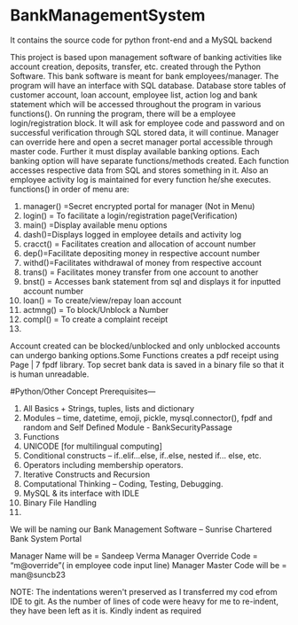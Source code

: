 # BankManagementSystem
It contains the source code for python front-end and a MySQL backend

This project is based upon management software of banking activities like 
account creation, deposits, transfer, etc. created through the Python 
Software. This bank software is meant for bank employees/manager.
The program will have an interface with SQL database. Database store 
tables of customer account, loan account, employee list, action log and 
bank statement which will be accessed throughout the program in various 
functions(). 
On running the program, there will be a employee login/registration block. It 
will ask for employee code and password and on successful verification 
through SQL stored data, it will continue. Manager can override here and 
open a secret manager portal accessible through master code. Further it 
must display available banking options. Each banking option will have 
separate functions/methods created. Each function accesses respective 
data from SQL and stores something in it. Also an employee activity log is 
maintained for every function he/she executes.
functions() in order of menu are:

1. manager() =Secret encrypted portal for manager (Not in Menu)
2. login() = To facilitate a login/registration page(Verification)
3. main() =Display available menu options
4. dash()=Displays logged in employee details and activity log
5. cracct() = Facilitates creation and allocation of account number
6. dep()=Facilitate depositing money in respective account number
7. withd()=Facilitates withdrawal of money from respective account
8. trans() = Facilitates money transfer from one account to another
9. bnst() = Accesses bank statement from sql and displays it for 
inputted account number
10. loan() = To create/view/repay loan account
11. actmng() = To block/Unblock a Number
12. compl() = To create a complaint receipt
13. 
Account created can be blocked/unblocked and only unblocked accounts 
can undergo banking options.Some Functions creates a pdf receipt using 
Page | 7
fpdf library. Top secret bank data is saved in a binary file so that it is 
human unreadable.

#Python/Other Concept Prerequisites—
1. All Basics + Strings, tuples, lists and dictionary
2. Modules – time, datetime, emoji, pickle, mysql.connector(), fpdf and 
random and Self Defined Module - BankSecurityPassage
3. Functions
4. UNICODE [for multilingual computing]
5. Conditional constructs – if..elif...else, if..else, nested if... else, etc.
6. Operators including membership operators.
7. Iterative Constructs and Recursion
8. Computational Thinking – Coding, Testing, Debugging.
9. MySQL & its interface with IDLE
10. Binary File Handling
11. 
We will be naming our Bank Management Software –
Sunrise Chartered Bank System Portal

Manager Name will be = Sandeep Verma
Manager Override Code = “m@override”( in employee code input line)
Manager Master Code will be = man@suncb23

NOTE: The indentations weren't preserved as I transferred my cod efrom IDE to git. As the number of lines of code were heavy for me to re-indent, they have been left as it is. Kindly indent as required
